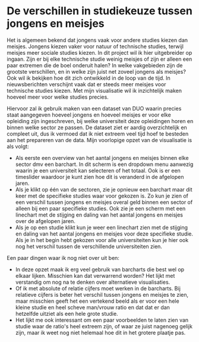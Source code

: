 # De verschillen in studiekeuze tussen jongens en meisjes
Het is algemeen bekend dat jongens vaak voor andere studies kiezen dan meisjes. Jongens kiezen vaker voor natuur of technische studies, terwijl meisjes meer sociale studies kiezen. In dit project wil ik hier uitgebreider op ingaan. Zijn er bij elke technische studie weinig meisjes of zijn er alleen een paar extremen die de boel onderuit halen? In welke vakgebieden zijn de grootste verschillen, en in welke zijn juist net zoveel jongens als meisjes? Ook wil ik bekijken hoe dit zich ontwikkeld in de loop van de tijd. In nieuwsberichten verschijnt vaak dat er steeds meer meisjes voor technische studies kiezen. Met mijn visualisatie wil ik inzichtelijk maken hoeveel meer voor welke studies precies.

Hiervoor zal ik gebruik maken van een dataset van DUO waarin precies staat aangegeven hoeveel jongens en hoeveel meisjes er voor elke opleiding zijn ingeschreven, bij welke universiteit deze opleidingen horen en binnen welke sector ze passen. De dataset ziet er aardig overzichtelijk en compleet uit, dus ik vermoed dat ik niet extreem veel tijd hoef te besteden aan het prepareren van de data.
Mijn voorlopige opzet van de visualisatie is als volgt:
- Als eerste een overview van het aantal jongens en meisjes binnen elke sector dmv een barchart. In dit scherm is een dropdown menu aanwezig waarin je een universiteit kan selecteren of het totaal. Ook is er een timeslider waardoor je kunt zien hoe dit is veranderd in de afgelopen jaren.
- Als je klikt op één van de sectoren, zie je opnieuw een barchart maar dit keer met de specifieke studies waar voor gekozen is. Zo kun je zien of een verschil tussen jongens en meisjes overal geld binnen een sector of alleen bij een paar specifieke studies. Ook zie je een scherm met een linechart met de stijging en daling van het aantal jongens en meisjes over de afgelopen jaren. 
- Als je op een studie klikt kun je weer een linechart zien met de stijging en daling van het aantal jongens en meisjes voor deze specifieke studie. Als je in het begin hebt gekozen voor alle universiteiten kun je hier ook nog het verschil tussen de verschillende universiteiten zien.

Een paar dingen waar ik nog niet over uit ben:
- In deze opzet maak ik erg veel gebruik van barcharts die best wel op elkaar lijken. Misschien kan dat verwarrend worden? Het lijkt met verstandig om nog na te denken over alternatieve visualisaties.
- Of ik met absolute of relatie cijfers moet werken in de barcharts. Bij relatieve cijfers is beter het verschil tussen jongens en meisjes te zien, maar misschien geeft het een vertekend beeld als er voor een hele kleine studie en heel scheve man/vrouw ratio en dat dat er dan hetzelfde uitziet als een hele grote studie. 
- Het lijkt me ook interessant om een paar voorbeelden te laten zien van studie waar de ratio's heel extreem zijn, of waar ze juist nagenoeg gelijk zijn, maar ik weet nog niet helemaal hoe dit in het grotere plaatje pas. 


